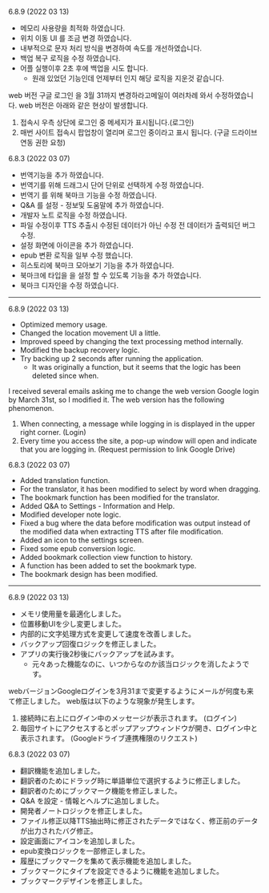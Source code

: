 6.8.9 (2022 03 13)
- 메모리 사용량을 최적화 하였습니다. 
- 위치 이동 UI 를 조금 변경 하였습니다. 
- 내부적으로 문자 처리 방식을 변경하여 속도를 개선하였습니다. 
- 백업 복구 로직을 수정 하였습니다. 
- 어플 실행이후 2초 후에 백업을 시도 합니다. 
  * 원래 있었던 기능인데 언제부터 인지 해당 로직을 지운것 같습니다. 

web 버전 구글 로그인 을 3월 31까지 변경하라고메일이 여러차례 와서 수정하였습니다. 
web 버전은 아래와 같은 현상이 발생합니다. 

1. 접속시 우측 상단에 로그인 중 메세지가 표시됩니다.(로그인)
2. 매번 사이트 접속시 팝업창이 열리며 로그인 중이라고 표시 됩니다. (구글 드라이브 연동 권한 요청)


6.8.3 (2022 03 07)
- 번역기능을 추가 하였습니다. 
- 번역기를 위해 드래그시 단어 단위로 선택하게 수정 하였습니다.
- 번역기 를 위해 북마크 기능을 수정 하였습니다. 
- Q&A 를 설정 - 정보및 도움말에 추가 하였습니다. 
- 개발자 노트 로직을 수정 하였습니다. 
- 파일 수정이후 TTS 추출시 수정된 데이터가 아닌 수정 전 데이터가 출력되던 버그 수정. 
- 설정 화면에 아이콘을 추가 하였습니다.
- epub 변환 로직을 일부 수정 했습니다. 
- 히스토리에 북마크 모아보기 기능을 추가 하였습니다.
- 북마크에 타입을 을 설정 할 수 있도록 기능을 추가 하였습니다. 
- 북마크 디자인을 수정 하였습니다. 


---
6.8.9 (2022 03 13)
- Optimized memory usage.
- Changed the location movement UI a little.
- Improved speed by changing the text processing method internally.
- Modified the backup recovery logic.
- Try backing up 2 seconds after running the application.
   * It was originally a function, but it seems that the logic has been deleted since when.

I received several emails asking me to change the web version Google login by March 31st, so I modified it.
The web version has the following phenomenon.

1. When connecting, a message while logging in is displayed in the upper right corner. (Login)
2. Every time you access the site, a pop-up window will open and indicate that you are logging in. (Request permission to link Google Drive)


6.8.3 (2022 03 07)
- Added translation function.
- For the translator, it has been modified to select by word when dragging.
- The bookmark function has been modified for the translator.
- Added Q&A to Settings - Information and Help.
- Modified developer note logic.
- Fixed a bug where the data before modification was output instead of the modified data when extracting TTS after file modification.
- Added an icon to the settings screen.
- Fixed some epub conversion logic.
- Added bookmark collection view function to history.
- A function has been added to set the bookmark type.
- The bookmark design has been modified.

---
6.8.9 (2022 03 13)
- メモリ使用量を最適化しました。
- 位置移動UIを少し変更しました。
- 内部的に文字処理方式を変更して速度を改善しました。
- バックアップ回復ロジックを修正しました。
- アプリの実行後2秒後にバックアップを試みます。
   * 元々あった機能なのに、いつからなのか該当ロジックを消したようです。

webバージョンGoogleログインを3月31まで変更するようにメールが何度も来て修正しました。
web版は以下のような現象が発生します。

1. 接続時に右上にログイン中のメッセージが表示されます。 (ログイン)
2. 毎回サイトにアクセスするとポップアップウィンドウが開き、ログイン中と表示されます。 (Googleドライブ連携権限のリクエスト)

6.8.3 (2022 03 07)
- 翻訳機能を追加しました。
- 翻訳者のためにドラッグ時に単語単位で選択するように修正しました。
- 翻訳者のためにブックマーク機能を修正しました。
- Q&A を設定 - 情報とヘルプに追加しました。
- 開発者ノートロジックを修正しました。
- ファイル修正以降TTS抽出時に修正されたデータではなく、修正前のデータが出力されたバグ修正。
- 設定画面にアイコンを追加しました。
- epub変換ロジックを一部修正しました。
- 履歴にブックマークを集めて表示機能を追加しました。
- ブックマークにタイプを設定できるように機能を追加しました。
- ブックマークデザインを修正しました。